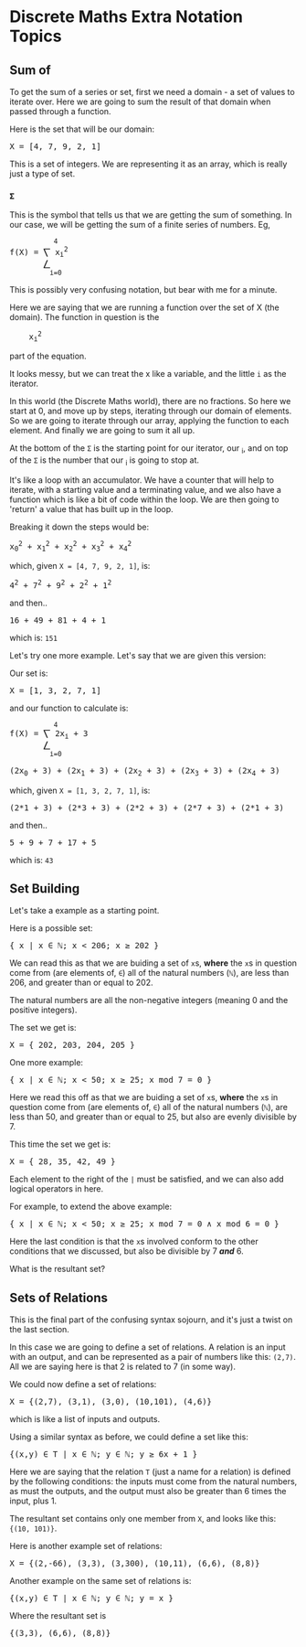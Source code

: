 
# Discrete Maths Extra Notation Topics

## Sum of

To get the sum of a series or set, first we need a domain - a set of values to iterate over. Here we are going to sum the result of that domain when passed through a function.

Here is the set that will be our domain:
<pre>
X = [4, 7, 9, 2, 1]
</pre>
This is a set of integers. We are representing it as an array, which is really just a type of set.

### <b>```Σ```</b>

This is the symbol that tells us that we are getting the sum of something. In our case, we will be getting the sum of a finite series of numbers. Eg, 
<pre>
<sup>           4</sup>
f(X) = ⎲ x<sub>i</sub><sup>2</sup>
       ⎳
<sup>          i=0</sup>
</pre>

This is possibly very confusing notation, but bear with me for a minute.

Here we are saying that we are running a function over the set of X (the domain). The function in question is the 
<pre>
    x<sub>i</sub><sup>2</sup>
</pre>
part of the equation.

It looks messy, but we can treat the x like a variable, and the little ```i``` as the iterator.

In this world (the Discrete Maths world), there are no fractions. So here we start at 0, and move up by steps, iterating through our domain of elements. So we are going to iterate through our array, applying the function to each element. And finally we are going to sum it all up. 

At the bottom of the ```Σ``` is the starting point for our iterator, our <sub>i</sub>, and on top of the ```Σ``` is the number that our <sub>i</sub> is going to stop at. 

It's like a loop with an accumulator. We have a counter that will help to iterate, with a starting value and a terminating value, and we also have a function which is like a bit of code within the loop. We are then going to 'return' a value that has built up in the loop.

Breaking it down the steps would be:
<pre>
x<sub>0</sub><sup>2</sup> + x<sub>1</sub><sup>2</sup> + x<sub>2</sub><sup>2</sup> + x<sub>3</sub><sup>2</sup> + x<sub>4</sub><sup>2</sup>
</pre>
which, given ```X = [4, 7, 9, 2, 1]```, is:
<pre>
4<sup>2</sup> + 7<sup>2</sup> + 9<sup>2</sup> + 2<sup>2</sup> + 1<sup>2</sup>
</pre>
and then..
<pre>
16 + 49 + 81 + 4 + 1
</pre>
which is: ```151```

Let's try one more example. Let's say that we are given this version:

Our set is:
<pre>
X = [1, 3, 2, 7, 1]
</pre>

and our function to calculate is:
<pre>
<sup>           4</sup>
f(X) = ⎲ 2x<sub>i</sub> + 3
       ⎳
<sup>          i=0</sup>
</pre>

<pre>
(2x<sub>0</sub> + 3) + (2x<sub>1</sub> + 3) + (2x<sub>2</sub> + 3) + (2x<sub>3</sub> + 3) + (2x<sub>4</sub> + 3)
</pre>
which, given ```X = [1, 3, 2, 7, 1]```, is:
<pre>
(2*1 + 3) + (2*3 + 3) + (2*2 + 3) + (2*7 + 3) + (2*1 + 3)
</pre>
and then..
<pre>
5 + 9 + 7 + 17 + 5
</pre>
which is: ```43```

## Set Building 

Let's take a example as a starting point. 

Here is a possible set:
<pre>
{ x | x ∈ ℕ; x < 206; x ≥ 202 }
</pre>

We can read this as that we are buiding a set of ```x```s, **where** the ```x```s in question come from (are elements of, ```∈```) all of the natural numbers (```ℕ```), are less than 206, and greater than or equal to 202. 

The natural numbers are all the non-negative integers (meaning 0 and the positive integers). 

The set we get is:
<pre>
X = { 202, 203, 204, 205 }
</pre>

One more example:
<pre>
{ x | x ∈ ℕ; x < 50; x ≥ 25; x mod 7 = 0 }
</pre>

Here we read this off as that we are buiding a set of ```x```s, **where** the ```x```s in question come from (are elements of, ```∈```) all of the natural numbers (```ℕ```), are less than 50, and greater than or equal to 25, but also are evenly divisible by 7. 

This time the set we get is:
<pre>
X = { 28, 35, 42, 49 }
</pre>

Each element to the right of the ```|``` must be satisfied, and we can also add logical operators in here. 

For example, to extend the above example:
<pre>
{ x | x ∈ ℕ; x < 50; x ≥ 25; x mod 7 = 0 ∧ x mod 6 = 0 }
</pre>

Here the last condition is that the ```x```s involved conform to the other conditions that we discussed, but also be divisible by 7 **_and_** 6. 

What is the resultant set?

## Sets of Relations

This is the final part of the confusing syntax sojourn, and it's just a twist on the last section. 

In this case we are going to define a set of relations. A relation is an input with an output, and can be represented as a pair of numbers like this: ```(2,7)```. All we are saying here is that 2 is related to 7 (in some way).

We could now define a set of relations:
<pre>
X = {(2,7), (3,1), (3,0), (10,101), (4,6)}
</pre>
which is like a list of inputs and outputs.

Using a similar syntax as before, we could define a set like this:
<pre>
{(x,y) ∈ T | x ∈ ℕ; y ∈ ℕ; y ≥ 6x + 1 }
</pre>

Here we are saying that the relation ```T``` (just a name for a relation) is defined by the following conditions: the inputs must come from the natural numbers, as must the outputs, and the output must also be greater than 6 times the input, plus 1.

The resultant set contains only one member from ```X```, and looks like this: ```{(10, 101)}```.

Here is another example set of relations:
<pre>
X = {(2,-66), (3,3), (3,300), (10,11), (6,6), (8,8)}
</pre>

Another example on the same set of relations is:
<pre>
{(x,y) ∈ T | x ∈ ℕ; y ∈ ℕ; y = x }
</pre>

Where the resultant set is 
<pre>
{(3,3), (6,6), (8,8)}
</pre>